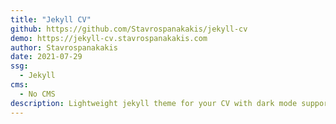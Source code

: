 ```yaml
---
title: "Jekyll CV"
github: https://github.com/Stavrospanakakis/jekyll-cv
demo: https://jekyll-cv.stavrospanakakis.com
author: Stavrospanakakis
date: 2021-07-29
ssg:
  - Jekyll
cms:
  - No CMS 
description: Lightweight jekyll theme for your CV with dark mode support
---
```

